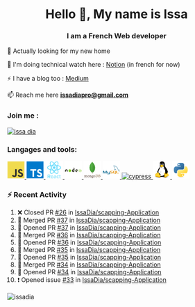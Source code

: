 <h1 align="center">Hello 👋, My name is Issa</h1>
<h3 align="center">I am a French Web developer</h3>


🔭 Actually looking for my new home


📝 I'm doing technical watch here :  [Notion](https://www.notion.so/Veille-Techno-Issa-2572f315bd9348c3a13dcb8b8c3cdb0d) (in french for now)

⚡ I have a blog too : [Medium](https://medium.com/@issadia)

📫 Reach me here **issadiapro@gmail.com**

<h3 align="left">Join me :</h3>
<p align="left">
<a href="https://linkedin.com/in/issa-dia-dev/" target="blank"><img align="center" src="https://raw.githubusercontent.com/rahuldkjain/github-profile-readme-generator/master/src/images/icons/Social/linked-in-alt.svg" alt="issa dia" height="30" width="40" /></a>
</p>

<h3 align="left">Langages and tools:</h3>
<p align="left"> 
  <a href="https://developer.mozilla.org/en-US/docs/Web/JavaScript" target="_blank"> <img src="https://raw.githubusercontent.com/devicons/devicon/master/icons/javascript/javascript-original.svg" alt="javascript" width="40" height="40"/> </a>
  <a href="https://www.typescriptlang.org/" target="_blank"> <img src="https://raw.githubusercontent.com/devicons/devicon/master/icons/typescript/typescript-original.svg" alt="typescript" width="40" height="40"/> </a>
  <a href="https://reactjs.org/" target="_blank"> <img src="https://raw.githubusercontent.com/devicons/devicon/master/icons/react/react-original-wordmark.svg" alt="react" width="40" height="40"/> </a>
  <a href="https://nodejs.org" target="_blank"> <img src="https://raw.githubusercontent.com/devicons/devicon/master/icons/nodejs/nodejs-original-wordmark.svg" alt="nodejs" width="40" height="40"/> </a>
   <a href="https://www.mongodb.com/" target="_blank"> <img src="https://raw.githubusercontent.com/devicons/devicon/master/icons/mongodb/mongodb-original-wordmark.svg" alt="mongodb" width="40" height="40"/> </a>
  <a href="https://www.mysql.com/" target="_blank"> <img src="https://raw.githubusercontent.com/devicons/devicon/master/icons/mysql/mysql-original-wordmark.svg" alt="mysql" width="40" height="40"/> </a>
  <a href="https://www.cypress.io" target="_blank"> <img src="https://raw.githubusercontent.com/simple-icons/simple-icons/6e46ec1fc23b60c8fd0d2f2ff46db82e16dbd75f/icons/cypress.svg" alt="cypress" width="40" height="40"/> </a>
  <a href="https://www.linux.org/" target="_blank"> <img src="https://raw.githubusercontent.com/devicons/devicon/master/icons/linux/linux-original.svg" alt="linux" width="40" height="40"/> </a> 
    <a href="https://www.python.org" target="_blank"> <img src="https://raw.githubusercontent.com/devicons/devicon/master/icons/python/python-original.svg" alt="python" width="40" height="40"/> </a>
</p>

### :zap: Recent Activity

<!--START_SECTION:activity-->
1. ❌ Closed PR [#26](https://github.com/IssaDia/scapping-Application/pull/26) in [IssaDia/scapping-Application](https://github.com/IssaDia/scapping-Application)
2. 🎉 Merged PR [#37](https://github.com/IssaDia/scapping-Application/pull/37) in [IssaDia/scapping-Application](https://github.com/IssaDia/scapping-Application)
3. 💪 Opened PR [#37](https://github.com/IssaDia/scapping-Application/pull/37) in [IssaDia/scapping-Application](https://github.com/IssaDia/scapping-Application)
4. 🎉 Merged PR [#36](https://github.com/IssaDia/scapping-Application/pull/36) in [IssaDia/scapping-Application](https://github.com/IssaDia/scapping-Application)
5. 💪 Opened PR [#36](https://github.com/IssaDia/scapping-Application/pull/36) in [IssaDia/scapping-Application](https://github.com/IssaDia/scapping-Application)
6. 🎉 Merged PR [#35](https://github.com/IssaDia/scapping-Application/pull/35) in [IssaDia/scapping-Application](https://github.com/IssaDia/scapping-Application)
7. 💪 Opened PR [#35](https://github.com/IssaDia/scapping-Application/pull/35) in [IssaDia/scapping-Application](https://github.com/IssaDia/scapping-Application)
8. 🎉 Merged PR [#34](https://github.com/IssaDia/scapping-Application/pull/34) in [IssaDia/scapping-Application](https://github.com/IssaDia/scapping-Application)
9. 💪 Opened PR [#34](https://github.com/IssaDia/scapping-Application/pull/34) in [IssaDia/scapping-Application](https://github.com/IssaDia/scapping-Application)
10. ❗️ Opened issue [#33](https://github.com/IssaDia/scapping-Application/issues/33) in [IssaDia/scapping-Application](https://github.com/IssaDia/scapping-Application)
<!--END_SECTION:activity-->

<p><img align="center" src="https://github-readme-streak-stats.herokuapp.com/?user=issadia&" alt="issadia" /></p>

